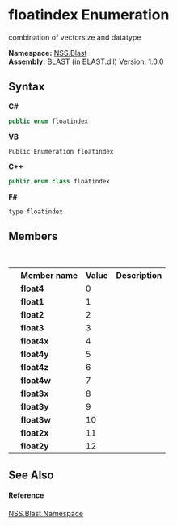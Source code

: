# floatindex Enumeration
 

combination of vectorsize and datatype

**Namespace:**&nbsp;<a href="88b55311-4a89-0894-e27a-e157e443c7f7.md">NSS.Blast</a><br />**Assembly:**&nbsp;BLAST (in BLAST.dll) Version: 1.0.0

## Syntax

**C#**<br />
``` C#
public enum floatindex
```

**VB**<br />
``` VB
Public Enumeration floatindex
```

**C++**<br />
``` C++
public enum class floatindex
```

**F#**<br />
``` F#
type floatindex
```


## Members
&nbsp;<table><tr><th></th><th>Member name</th><th>Value</th><th>Description</th></tr><tr><td /><td target="F:NSS.Blast.floatindex.float4">**float4**</td><td>0</td><td /></tr><tr><td /><td target="F:NSS.Blast.floatindex.float1">**float1**</td><td>1</td><td /></tr><tr><td /><td target="F:NSS.Blast.floatindex.float2">**float2**</td><td>2</td><td /></tr><tr><td /><td target="F:NSS.Blast.floatindex.float3">**float3**</td><td>3</td><td /></tr><tr><td /><td target="F:NSS.Blast.floatindex.float4x">**float4x**</td><td>4</td><td /></tr><tr><td /><td target="F:NSS.Blast.floatindex.float4y">**float4y**</td><td>5</td><td /></tr><tr><td /><td target="F:NSS.Blast.floatindex.float4z">**float4z**</td><td>6</td><td /></tr><tr><td /><td target="F:NSS.Blast.floatindex.float4w">**float4w**</td><td>7</td><td /></tr><tr><td /><td target="F:NSS.Blast.floatindex.float3x">**float3x**</td><td>8</td><td /></tr><tr><td /><td target="F:NSS.Blast.floatindex.float3y">**float3y**</td><td>9</td><td /></tr><tr><td /><td target="F:NSS.Blast.floatindex.float3w">**float3w**</td><td>10</td><td /></tr><tr><td /><td target="F:NSS.Blast.floatindex.float2x">**float2x**</td><td>11</td><td /></tr><tr><td /><td target="F:NSS.Blast.floatindex.float2y">**float2y**</td><td>12</td><td /></tr></table>

## See Also


#### Reference
<a href="88b55311-4a89-0894-e27a-e157e443c7f7.md">NSS.Blast Namespace</a><br />
